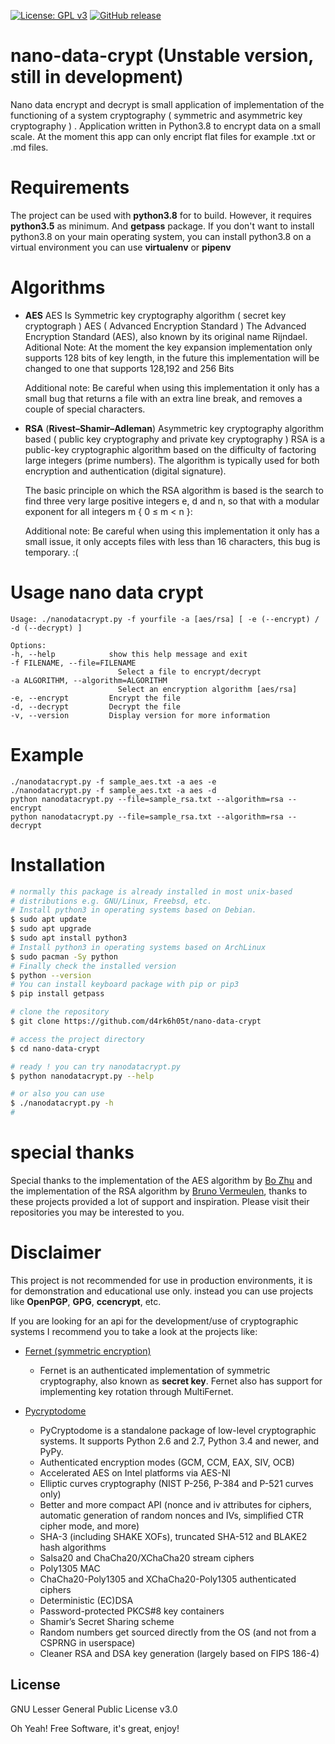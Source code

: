 [![License: GPL v3](https://img.shields.io/badge/License-GPLv3-blue.svg)](https://www.gnu.org/licenses/gpl-3.0)
[![GitHub release](https://img.shields.io/badge/release-v1.0.0-green)](https://github.com/d4rk6h05t/nano-data-crypt)

# nano-data-crypt (Unstable version, still in development)
Nano data encrypt and decrypt is small application of  implementation of the functioning of a  system cryptography ( symmetric and  asymmetric key cryptography ) . Application written in Python3.8 to  encrypt data on a small scale. At the moment this app can only encript flat files for example .txt or .md files.

# Requirements
The project can be used with **python3.8** for to build. However, it requires **python3.5** as minimum. And  **getpass** package. 
If you don't want to install python3.8 on your main operating system, you can install python3.8 on a virtual environment you can use **virtualenv** or **pipenv**

# Algorithms
  - __AES__
    AES Is Symmetric key cryptography algorithm ( secret key cryptograph ) AES ( Advanced Encryption Standard )
    The Advanced Encryption Standard (AES), also known by its original name Rijndael.
    Aditional Note:
    At the moment the key expansion implementation only supports 128 bits of key length, 
    in the future this implementation will be changed to one that supports 128,192 and 256 Bits
    
    Additional note: Be careful when using this implementation it only has a small bug that returns a file with an extra line break,
    and removes a couple of special characters.
    
  - __RSA__ (**Rivest–Shamir–Adleman**)
    Asymmetric key cryptography algorithm based ( public key cryptography and private key cryptography )
    RSA is a public-key cryptographic algorithm based on the difficulty of factoring large integers (prime numbers).
    The algorithm is typically used for both encryption and authentication (digital signature).
    
    The basic principle on which the RSA algorithm is based is the search to find three very large positive integers e,
    d and n, so that with a modular exponent for all integers m { 0 ≤ m < n }: 
    
    Additional note: Be careful when using this implementation it only has a small issue,
    it only accepts files with less than 16 characters, this bug is temporary. :(
    
# Usage nano data crypt
    Usage: ./nanodatacrypt.py -f yourfile -a [aes/rsa] [ -e (--encrypt) / -d (--decrypt) ] 

    Options:
    -h, --help            show this help message and exit
    -f FILENAME, --file=FILENAME
                            Select a file to encrypt/decrypt
    -a ALGORITHM, --algorithm=ALGORITHM
                            Select an encryption algorithm [aes/rsa]
    -e, --encrypt         Encrypt the file
    -d, --decrypt         Decrypt the file
    -v, --version         Display version for more information
    
# Example
    ./nanodatacrypt.py -f sample_aes.txt -a aes -e
    ./nanodatacrypt.py -f sample_aes.txt -a aes -d
    python nanodatacrypt.py --file=sample_rsa.txt --algorithm=rsa --encrypt 
    python nanodatacrypt.py --file=sample_rsa.txt --algorithm=rsa --decrypt

# Installation
```sh
# normally this package is already installed in most unix-based 
# distributions e.g. GNU/Linux, Freebsd, etc.
# Install python3 in operating systems based on Debian.
$ sudo apt update
$ sudo apt upgrade
$ sudo apt install python3
# Install python3 in operating systems based on ArchLinux
$ sudo pacman -Sy python
# Finally check the installed version
$ python --version
# You can install keyboard package with pip or pip3
$ pip install getpass

# clone the repository
$ git clone https://github.com/d4rk6h05t/nano-data-crypt

# access the project directory
$ cd nano-data-crypt

# ready ! you can try nanodatacrypt.py
$ python nanodatacrypt.py --help

# or also you can use
$ ./nanodatacrypt.py -h
#
```
   
# special thanks
Special thanks to the implementation of the AES algorithm by [Bo Zhu](https://github.com/bozhu) and the implementation of the RSA algorithm by [Bruno Vermeulen](https://github.com/bvermeulen), thanks to these projects provided a lot of support and inspiration. Please visit their repositories you may be interested to you.

# Disclaimer
This project is not recommended for use in production environments, it is for demonstration and educational use only.
instead you can use projects like **OpenPGP**, **GPG**, **ccencrypt**, etc.

If you are looking for an api for the development/use of cryptographic systems I recommend you to take a look at the projects like:
   
   -   [Fernet (symmetric encryption)](https://cryptography.io/en/latest/fernet/)
        -   Fernet is an authenticated implementation of symmetric cryptography, also known as **secret key**.
            Fernet also has support for implementing key rotation through MultiFernet.
            
   -   [Pycryptodome](https://pycryptodome.readthedocs.io/en/latest/)
    
        -   PyCryptodome is a standalone package of low-level cryptographic systems.
            It supports Python 2.6 and 2.7, Python 3.4 and newer, and PyPy.
        -   Authenticated encryption modes (GCM, CCM, EAX, SIV, OCB)
        -   Accelerated AES on Intel platforms via AES-NI
        -   Elliptic curves cryptography (NIST P-256, P-384 and P-521 curves only)
        -   Better and more compact API (nonce and iv attributes for ciphers,
            automatic generation of random nonces and IVs, simplified CTR cipher mode, and more)
        -   SHA-3 (including SHAKE XOFs), truncated SHA-512 and BLAKE2 hash algorithms
        -   Salsa20 and ChaCha20/XChaCha20 stream ciphers
        -   Poly1305 MAC
        -   ChaCha20-Poly1305 and XChaCha20-Poly1305 authenticated ciphers
        -   Deterministic (EC)DSA
        -   Password-protected PKCS#8 key containers
        -   Shamir’s Secret Sharing scheme
        -   Random numbers get sourced directly from the OS (and not from a CSPRNG in userspace)
        -   Cleaner RSA and DSA key generation (largely based on FIPS 186-4)
        
License
----

GNU Lesser General Public License v3.0

Oh Yeah! Free Software,  it's great, enjoy!
